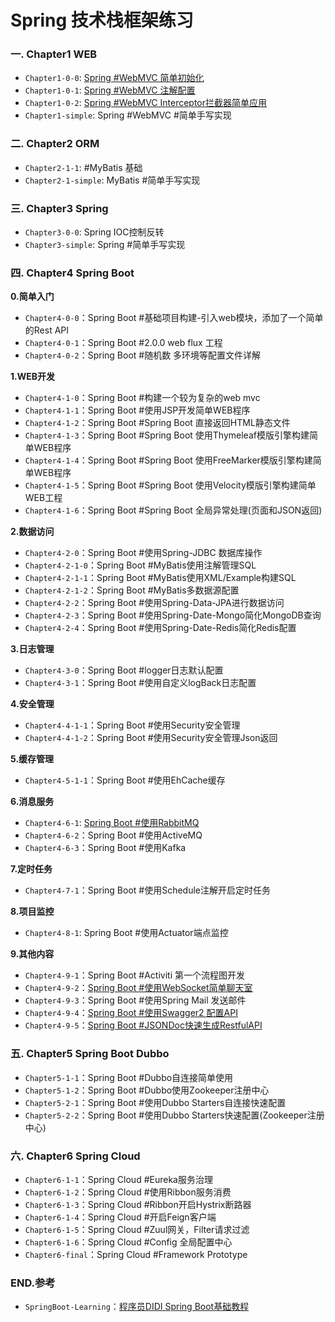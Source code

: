 # Spring 技术栈框架练习

### **一. Chapter1 WEB** 
- `Chapter1-0-0`: [Spring #WebMVC 简单初始化](https://www.jianshu.com/p/86e3c8015ee5)
- `Chapter1-0-1`: [Spring #WebMVC 注解配置](https://www.jianshu.com/p/a4c88883747f)
- `Chapter1-0-2`: [Spring #WebMVC Interceptor拦截器简单应用](https://www.jianshu.com/p/c7cae4fba59d)
- `Chapter1-simple`: Spring #WebMVC #简单手写实现
### **二. Chapter2 ORM** 
- `Chapter2-1-1`: #MyBatis 基础
- `Chapter2-1-simple`: MyBatis #简单手写实现

### **三. Chapter3 Spring** 
- `Chapter3-0-0`: Spring IOC控制反转
- `Chapter3-simple`: Spring #简单手写实现

### **四. Chapter4 Spring Boot**
**0.简单入门**
- `Chapter4-0-0`：Spring Boot #基础项目构建-引入web模块，添加了一个简单的Rest API
- `Chapter4-0-1`：Spring Boot #2.0.0 web flux 工程
- `Chapter4-0-2`：Spring Boot #随机数 多环境等配置文件详解

**1.WEB开发**
- `Chapter4-1-0`：Spring Boot #构建一个较为复杂的web mvc
- `Chapter4-1-1`：Spring Boot #使用JSP开发简单WEB程序
- `Chapter4-1-2`：Spring Boot #Spring Boot 直接返回HTML静态文件
- `Chapter4-1-3`：Spring Boot #Spring Boot 使用Thymeleaf模版引擎构建简单WEB程序
- `Chapter4-1-4`：Spring Boot #Spring Boot 使用FreeMarker模版引擎构建简单WEB程序
- `Chapter4-1-5`：Spring Boot #Spring Boot 使用Velocity模版引擎构建简单WEB工程
- `Chapter4-1-6`：Spring Boot #Spring Boot 全局异常处理(页面和JSON返回)

**2.数据访问**
- `Chapter4-2-0`：Spring Boot #使用Spring-JDBC 数据库操作
- `Chapter4-2-1-0`：Spring Boot #MyBatis使用注解管理SQL
- `Chapter4-2-1-1`：Spring Boot #MyBatis使用XML/Example构建SQL
- `Chapter4-2-1-2`：Spring Boot #MyBatis多数据源配置
- `Chapter4-2-2`：Spring Boot #使用Spring-Data-JPA进行数据访问
- `Chapter4-2-3`：Spring Boot #使用Spring-Date-Mongo简化MongoDB查询
- `Chapter4-2-4`：Spring Boot #使用Spring-Date-Redis简化Redis配置

**3.日志管理**
- `Chapter4-3-0`：Spring Boot #logger日志默认配置
- `Chapter4-3-1`：Spring Boot #使用自定义logBack日志配置

**4.安全管理**
- `Chapter4-4-1-1`：Spring Boot #使用Security安全管理
- `Chapter4-4-1-2`：Spring Boot #使用Security安全管理Json返回

**5.缓存管理**
- `Chapter4-5-1-1`：Spring Boot #使用EhCache缓存

**6.消息服务**
- `Chapter4-6-1`: [Spring Boot #使用RabbitMQ](https://www.jianshu.com/p/b777d78df63d)
- `Chapter4-6-2`：Spring Boot #使用ActiveMQ
- `Chapter4-6-3`：Spring Boot #使用Kafka

**7.定时任务**
- `Chapter4-7-1`：Spring Boot #使用Schedule注解开启定时任务

**8.项目监控**
- `Chapter4-8-1`: Spring Boot #使用Actuator端点监控

**9.其他内容**
- `Chapter4-9-1`：Spring Boot #Activiti 第一个流程图开发
- `Chapter4-9-2`：[Spring Boot #使用WebSocket简单聊天室](https://www.jianshu.com/p/9b22a390747a)
- `Chapter4-9-3`：Spring Boot #使用Spring Mail 发送邮件
- `Chapter4-9-4`：[Spring Boot #使用Swagger2 配置API](https://www.jianshu.com/p/847fdad3fba2)
- `Chapter4-9-5`：[Spring Boot #JSONDoc快速生成RestfulAPI](https://www.jianshu.com/p/291217345e5d)


### **五. Chapter5 Spring Boot Dubbo**
- `Chapter5-1-1`：Spring Boot #Dubbo自连接简单使用
- `Chapter5-1-2`：Spring Boot #Dubbo使用Zookeeper注册中心
- `Chapter5-2-1`：Spring Boot #使用Dubbo Starters自连接快速配置
- `Chapter5-2-2`：Spring Boot #使用Dubbo Starters快速配置(Zookeeper注册中心)


### **六. Chapter6 Spring Cloud**
- `Chapter6-1-1`：Spring Cloud #Eureka服务治理
- `Chapter6-1-2`：Spring Cloud #使用Ribbon服务消费
- `Chapter6-1-3`：Spring Cloud #Ribbon开启Hystrix断路器
- `Chapter6-1-4`：Spring Cloud #开启Feign客户端
- `Chapter6-1-5`：Spring Cloud #Zuul网关，Filter请求过滤
- `Chapter6-1-6`：Spring Cloud #Config 全局配置中心
- `Chapter6-final`：Spring Cloud #Framework Prototype

### **END.参考**
- `SpringBoot-Learning`：[程序员DIDI Spring Boot基础教程](https://github.com/SpringForAll/SpringBoot-Learning)

